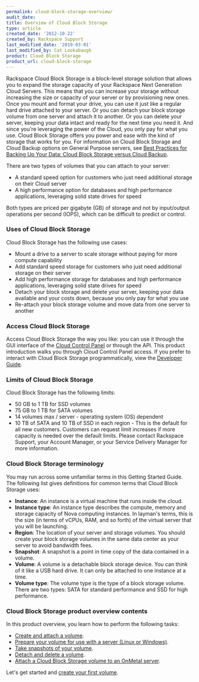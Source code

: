 ```yaml
---
permalink: cloud-block-storage-overview/
audit_date:
title: Overview of Cloud Block Storage
type: article
created_date: '2012-10-22'
created_by: Rackspace Support
last_modified_date: '2019-03-01'
last_modified_by: Cat Lookabaugh
product: Cloud Block Storage
product_url: cloud-block-storage
---
```


Rackspace Cloud Block Storage is a block-level storage solution that
allows you to expand the storage capacity of your Rackspace Next
Generation Cloud Servers. This means that you can
increase your storage without increasing the size or capacity of your
server or by provisioning new ones. Once you mount and format your
drive, you can use it just like a regular hard drive attached to your
server. Or you can detach your block storage volume from one server and
attach it to another. Or you can delete your server, keeping your data
intact and ready for the next time you need it. And since you're
leveraging the power of the Cloud, you only pay for what you use. Cloud
Block Storage offers you power and ease with the kind of storage that
works for you. For information on Cloud Block Storage and Cloud Backup
options on General Purpose servers, see [
Best Practices for Backing Up Your Data: Cloud Block Storage versus Cloud Backup](/support/how-to/best-practices-for-backing-up-your-data-cloud-block-storage-versus-cloud-backup).

There are two types of volumes that you can attach to your server:

-   A standard speed option for customers who just need additional
    storage on their Cloud server
-   A high performance option for databases and high performance
    applications, leveraging solid state drives for speed

Both types are priced per gigabyte (GB) of storage and not by
input/output operations per second (IOPS), which can be difficult to
predict or control.

### Uses of Cloud Block Storage

Cloud Block Storage has the following use cases:

-   Mount a drive to a server to scale storage without paying for more
    compute capability
-   Add standard speed storage for customers who just need additional
    storage on their server
-   Add high performance storage for databases and high performance
    applications, leveraging solid state drives for speed
-   Detach your block storage and delete your server, keeping your data
    available and your costs down, because you only pay for what you use
-   Re-attach your block storage volume and move data from one server to
    another

### Access Cloud Block Storage

Access Cloud Block Storage the way you like: you can use it through the
GUI interface of the [Cloud Control Panel](https://login.rackspace.com/) or
through the API. This product introduction walks you through Cloud Control
Panel access. If you prefer to interact with Cloud Block Storage
programmatically, view the
[Developer Guide](https://developer.rackspace.com/docs/cloud-block-storage/v1/developer-guide/).

### Limits of Cloud Block Storage

Cloud Block Storage has the following limits:

-   50 GB to 1 TB for SSD volumes
-   75 GB to 1 TB for SATA volumes
-   14 volumes max / server - operating system (OS) dependent
-   10 TB of SATA and 10 TB of SSD in each region -  This is the default
    for all new customers. Customers can request limit increases if more
    capacity is needed over the default limits. Please contact Rackspace
    Support, your Account Manager, or your Service Delivery Manager for
    more information.

### Cloud Block Storage terminology

You may run across some unfamiliar terms in this Getting Started Guide.
The following list gives definitions for common terms that Cloud Block
Storage uses:

-   **Instance**: An instance is a virtual machine that runs inside
    the cloud.
-   **Instance type**: An instance type describes the compute, memory and
    storage capacity of Nova computing instances. In layman's terms,
    this is the size (in terms of vCPUs, RAM, and so forth) of the
    virtual server that you will be launching.
-   **Region**: The location of your server and storage volumes. You
    should create your block storage volumes in the same data center as
    your server to avoid bandwidth fees.
-   **Snapshot**: A snapshot is a point in time copy of the data contained
    in a volume.
-   **Volume**: A volume is a detachable block storage device. You can
    think of it like a USB hard drive. It can only be attached to one
    instance at a time.
-   **Volume type**: The volume type is the type of a block
    storage volume. There are two types: SATA for standard performance
    and SSD for high performance.

### Cloud Block Storage product overview contents

In this product overview, you learn how to perform the following tasks:

-   [Create and attach a volume](/support/how-to/create-and-attach-a-cloud-block-storage-volume).
-   [Prepare your volume for use with a server (Linux or Windows)](/support/how-to/create-and-attach-a-cloud-block-storage-volume).
-   [Take snapshots of your volume](/support/how-to/create-and-use-cloud-block-storage-snapshots).
-   [Detach and delete a volume](/support/how-to/detach-and-delete-cloud-block-storage-volumes).
-   [Attach a Cloud Block Storage volume to an OnMetal server](/support/how-to/attach-a-cloud-block-storage-volume-to-an-onmetal-server).


Let's get started and [create your first
volume](/support/how-to/create-and-attach-a-cloud-block-storage-volume).
